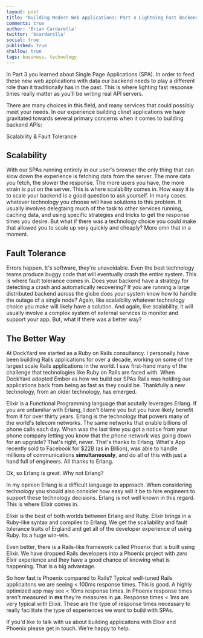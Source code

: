 ```yaml
---
layout: post
title: "Building Modern Web Applications: Part 4 Lightning Fast Backends"
comments: true
author: 'Brian Cardarella'
twitter: 'bcardarella'
social: true
published: true
shallow: true
tags: business, technology
---
```


In Part 3 you learned about Single Page Applications (SPA). In order to feed
these new web applications with data our backend needs to play a
different role than it traditionally has in the past. This is where
lighting fast response times really matter as you'll be writing real API
servers.

There are many choices in this field, and many services that could
possibly meet your needs. In our experience building clinet applications
we have gravitated towards several primary concerns when it comes to
building backend APIs:

Scalability & Fault Tolerance

## Scalability

With our SPAs running entirely in our user's browser the only thing that
can slow down the experience is fetching data from the server. The more
data you fetch, the slower the response. The more users you have, the
more strain is put on the server. This is where scalability comes in.
How easy it is to scale your backend is a good question to ask yourself.
In many cases whatever technology you choose will have solutions to this
problem. It usually involves delegtaing much of the task to other
services running, caching data, and using specific strategies and tricks
to get the response times you desire. But what if there was a technology
choice you could make that allowed you to scale up very quickly and
cheaply? More omn that in a moment.

## Fault Tolerance

Errors happen. It's software, they're unavoidable. Even the best
technology teams produce buggy code that will eventually crash the
entire system. This is where fault tolerance comes in. Does your backend
have a strategy for detecting a crash and automatically recovering? If
you are running a large distributed backend across the globe does your
system know how to handle the outage of a single node? Again, like
scalaiblity whatever technology choice you make will likely have a
solution. And again, like scalability, it will usually involve a complex
system of external services to monitor and support your app. But, what
if there was a better way?

## The Better Way

At DockYard we started as a Ruby on Rails consultancy. I personally have
been building Rails applications for over a decade, working on some of
the largest scale Rails applications in the world. I saw first-hand many
of the challenge that technologies like Ruby on Rails are faced with.
When DockYard adopted Ember as how we build our SPAs Rails was holding
our applications back from being as fast as they could be. Thankfully a
new technology, from an older technology, has emerged.

Elixir is a Functional Programming language that acutally leverages
Erlang. If you are unfamiliar with Erlang, I don't blame you but you
have likely benefit from it for over thirty years. Erlang is the
technology that powers many of the world's telecom networks. The same
networks that enable billions of phone calls each day. When was the last
time you got a notice from your phone company letting you know that the
phone network was going down for an upgrade? That's right, never. That's
thanks to Erlang. What's App recently sold to Facebook for $22B (as in
Billion), was able to handle millions of communications
**simultaneously**, and do all of this with just a hand full of
engineers. All thanks to Erlang.

Ok, so Erlang is great. Why not Erlang?

In my opinion Erlang is a difficult language to approach. When
considering technology you should also consider how easy will it be to
hire engineers to support these technology decisions. Erlang is not well
known in this regard. This is where Elixir comes in.

Elixir is the best of both worlds between Erlang and Ruby. Elixir brings
in a Ruby-like syntax and compiles to Erlang. We get the scaliability
and fault tolerance traits of Ergland and get all of the developer
experience of using Ruby. Its a huge win-win.

Even better, there is a Rails-like framework called Phoenix that is
built using Elixir. We have dropped Rails developers into a Phoenix
project with *zero* Elxir experience and they have a good chance of
knowing what is happening. That is a big advantage.

So how fast is Phoenix compared to Rails? Typical well-tuned Rails
applicaitons we are seeing < 100ms response times. This is good. A
highly optimized app may see < 10ms response times. In Phoenix response
times aren't measured in **ms** they're measures in **μs**. Response
times < 1ms are very typical with Elixir. These are the type of response
times necessary to really facilitate the type of experiences we want to
build with SPAs.

If you'd like to talk with us about building applicaitons with Elixir
and Phoenix please get in touch. We're happy to help.
